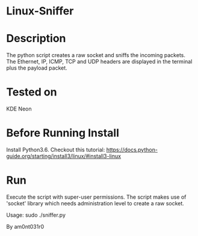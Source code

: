 # Linux-Sniffer

# Description

The python script creates a raw socket and sniffs the incoming packets. The Ethernet, IP, ICMP, TCP and UDP headers are displayed in the terminal plus the payload packet.

# Tested on
KDE Neon

# Before Running Install
Install Python3.6. Checkout this tutorial: https://docs.python-guide.org/starting/install3/linux/#install3-linux


# Run
Execute the script with super-user permissions.
The script makes use of 'socket' library which needs administration level to create a raw socket.

Usage: sudo ./sniffer.py

By am0nt031r0
